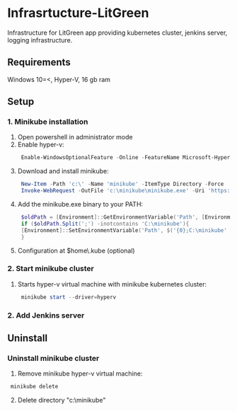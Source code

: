 # Infrasrtucture-LitGreen
  Infrastructure for LitGreen app providing kubernetes cluster, jenkins server, logging infrastructure.
## Requirements
  Windows 10=<, Hyper-V, 16 gb ram
## Setup
### 1. Minikube installation 
1. Open powershell in administrator mode
2. Enable hyper-v: 
   ```powershell
    Enable-WindowsOptionalFeature -Online -FeatureName Microsoft-Hyper-V -All
   ```
3. Download and install minikube:
   ```powershell
    New-Item -Path 'c:\' -Name 'minikube' -ItemType Directory -Force
    Invoke-WebRequest -OutFile 'c:\minikube\minikube.exe' -Uri 'https://github.com/kubernetes/minikube/releases/latest/download/minikube-windows-amd64.exe' -UseBasicParsing
   ```
4. Add the minikube.exe binary to your PATH:
   ```powershell
    $oldPath = [Environment]::GetEnvironmentVariable('Path', [EnvironmentVariableTarget]::Machine)
    if ($oldPath.Split(';') -inotcontains 'C:\minikube'){
    [Environment]::SetEnvironmentVariable('Path', $('{0};C:\minikube' -f $oldPath), [EnvironmentVariableTarget]::Machine)
    }
   ```
5. Configuration at $home\\.kube (optional)
       
### 2. Start minikube cluster
1. Starts hyper-v virtual machine with minikube kubernetes cluster:
    ```powershell
     minikube start --driver=hyperv 
    ```
### 2. Add Jenkins server

    
## Uninstall
### Uninstall minikube cluster
1. Remove minikube hyper-v virtual machine:
  ```powershell
   minikube delete 
  ```
2. Delete directory "c:\minikube"
